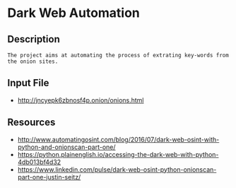 # Dark Web Automation
## Description
	The project aims at automating the process of extrating key-words from the onion sites.

## Input File
 - http://jncyepk6zbnosf4p.onion/onions.html

## Resources
 - http://www.automatingosint.com/blog/2016/07/dark-web-osint-with-python-and-onionscan-part-one/
 - https://python.plainenglish.io/accessing-the-dark-web-with-python-4db013bf4d32
 - https://www.linkedin.com/pulse/dark-web-osint-python-onionscan-part-one-justin-seitz/
